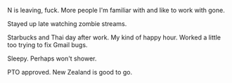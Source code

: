 N is leaving, fuck. More people I'm familiar with and like to work with gone.

Stayed up late watching zombie streams.

Starbucks and Thai day after work. My kind of happy hour. Worked a little too trying to fix Gmail bugs.

Sleepy. Perhaps won't shower.

PTO approved. New Zealand is good to go.
